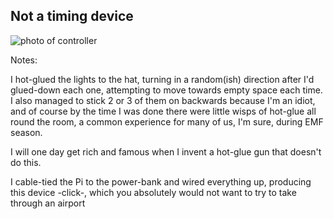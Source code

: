 ## Not a timing device <!-- .element: class="fragment fade-right" data-fragment-index="1" -->

![photo of controller](emf-2024/photos/controller.jpg) 

Notes:

I hot-glued the lights to the hat, turning in a random(ish) direction after I'd glued-down each one, attempting to move towards empty space each time. I also managed to stick 2 or 3 of them on backwards because I'm an idiot, and of course by the time I was done there were little wisps of hot-glue all round the room, a common experience for many of us, I'm sure, during EMF season.

I will one day get rich and famous when I invent a hot-glue gun that doesn't do this.

I cable-tied the Pi to the power-bank and wired everything up, producing this device -click-, which you absolutely would not want to try to take through an airport
